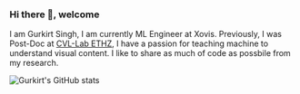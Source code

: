 ### Hi there 👋, welcome

I am Gurkirt Singh, I am currently ML Engineer at Xovis. Previously, I was Post-Doc at [CVL-Lab ETHZ](https://vision.ee.ethz.ch/), I have a passion for teaching machine to understand visual content. I like to share as much of code as possbile from my research.

<!-- <a href="https://github.com/IemProg/github-readme-stats">
  <img align="center" src="https://github-readme-stats.anuraghazra1.vercel.app/api?username=gurkirt&show_icons=true&include_all_commits=true&theme=radical" alt="Gurkirt's github stats" />
</a> -->

![Gurkirt's GitHub stats](https://github-readme-stats.vercel.app/api?username=gurkirt&count_private=true)


<!--
**gurkirt/gurkirt** is a ✨ _special_ ✨ repository because its `README.md` (this file) appears on your GitHub profile.

Here are some ideas to get you started:

- 🔭 I’m currently working on ...
- 🌱 I’m currently learning ...
- 👯 I’m looking to collaborate on ...
- 🤔 I’m looking for help with ...
- 💬 Ask me about ...
- 📫 How to reach me: ...
- 😄 Pronouns: ...
- ⚡ Fun fact: ...
-->
